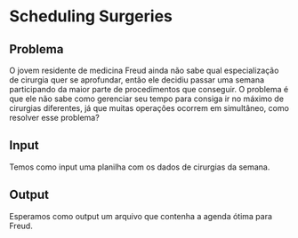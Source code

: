 # Scheduling Surgeries 


## Problema
  O jovem residente de medicina Freud ainda não sabe qual especialização de cirurgia quer se aprofundar, então ele decidiu passar uma semana participando da maior parte de procedimentos que conseguir.
  O problema é que ele não sabe como gerenciar seu tempo para consiga ir no máximo de cirurgias diferentes, já que muitas operações ocorrem em simultâneo, como resolver esse problema?

## Input
  Temos como input uma planilha com os dados de cirurgias da semana.

## Output
  Esperamos como output um arquivo que contenha a agenda ótima para Freud.

